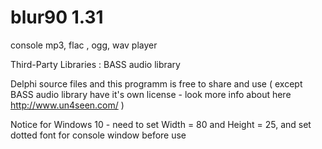 blur90 1.31
======

console mp3, flac , ogg, wav player 

Third-Party Libraries : BASS audio library

Delphi source files and this programm is free to share and use ( except BASS audio library have it's own license - look more info about here http://www.un4seen.com/ )

Notice for Windows 10 - need to set Width = 80 and Height = 25, and set dotted font for console window before use

